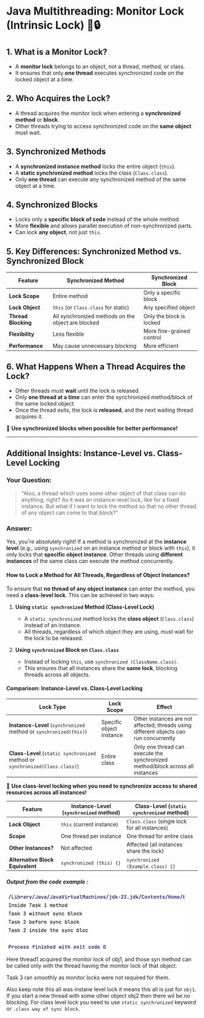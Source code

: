 # Java Multithreading: Monitor Lock (Intrinsic Lock) 🧵🔒

## 1. What is a Monitor Lock?
- A **monitor lock** belongs to an object, not a thread, method, or class.
- It ensures that only **one thread** executes synchronized code on the locked object at a time.

## 2. Who Acquires the Lock?
- A thread acquires the monitor lock when entering a **synchronized method** or **block**.
- Other threads trying to access synchronized code on the **same object** must wait.

## 3. Synchronized Methods
- A **synchronized instance method** locks the entire object (`this`).
- A **static synchronized method** locks the class (`Class.class`).
- Only **one thread** can execute any synchronized method of the same object at a time.

## 4. Synchronized Blocks
- Locks only a **specific block of code** instead of the whole method.
- More **flexible** and allows parallel execution of non-synchronized parts.
- Can lock **any object**, not just `this`.

## 5. Key Differences: Synchronized Method vs. Synchronized Block

| Feature             | Synchronized Method                  | Synchronized Block                  |
|---------------------|--------------------------------------|-------------------------------------|
| **Lock Scope**      | Entire method                        | Only a specific block              |
| **Lock Object**     | `this` (or `Class.class` for static) | Any specified object               |
| **Thread Blocking** | All synchronized methods on the object are blocked | Only the block is locked |
| **Flexibility**     | Less flexible                        | More fine-grained control          |
| **Performance**     | May cause unnecessary blocking       | More efficient                     |

## 6. What Happens When a Thread Acquires the Lock?
- Other threads must **wait** until the lock is released.
- Only **one thread at a time** can enter the synchronized method/block of the same locked object.
- Once the thread exits, the lock is **released**, and the next waiting thread acquires it.

🚀 **Use synchronized blocks when possible for better performance!**

---

## Additional Insights: Instance-Level vs. Class-Level Locking

### Your Question:
> "Also, a thread which uses some other object of that class can do anything, right? As it was an instance-level lock, like for a fixed instance. But what if I want to lock the method so that no other thread of any object can come to that block?"

### Answer:
Yes, you're absolutely right! If a method is synchronized at the **instance level** (e.g., using `synchronized` on an instance method or block with `this`), it only locks that **specific object instance**. Other threads using **different instances** of the same class can execute the method concurrently.

#### How to Lock a Method for All Threads, Regardless of Object Instances?
To ensure that **no thread of any object instance** can enter the method, you need a **class-level lock**. This can be achieved in two ways:

1. **Using `static synchronized` Method (Class-Level Lock)**
    - A `static synchronized` method locks the **class object** (`Class.class`) instead of an instance.
    - All threads, regardless of which object they are using, must wait for the lock to be released.

2. **Using `synchronized` Block on `Class.class`**
    - Instead of locking `this`, use `synchronized (ClassName.class)`.
    - This ensures that all instances share the **same lock**, blocking threads across all objects.

#### Comparison: Instance-Level vs. Class-Level Locking

| Lock Type                              | Lock Scope         | Effect                                                                 |
|----------------------------------------|--------------------|-----------------------------------------------------------------------|
| **Instance-Level** (`synchronized` method or `synchronized(this)`) | Specific object instance | Other instances are not affected; threads using different objects can run concurrently |
| **Class-Level** (`static synchronized` method or `synchronized(Class.class)`) | Entire class      | Only one thread can execute the synchronized method/block across all instances |

🚀 **Use class-level locking when you need to synchronize access to shared resources across all instances!**

| Feature               | Instance-Level (`synchronized` method) | Class-Level (`static synchronized` method) |
|-----------------------|----------------------------------|----------------------------------|
| **Lock Object**       | `this` (current instance)       | `Class.class` (single lock for all instances) |
| **Scope**            | One thread per instance         | One thread for entire class     |
| **Other Instances?**  | Not affected                   | Affected (all instances share the lock) |
| **Alternative Block Equivalent** | `synchronized (this) {}`  | `synchronized (Example.class) {}` |



##### Output from the code example : 
![img.png](img.png)
Here thread1 acquired the monitor lock of obj1, and those syn method can be called only with the thread having the monitor lock of that object. 

Task 3 ran smoothly as monitor locks were not required for them. 

Also keep note this all was instane level lock it means this all is just for `obj1`. If you start a new thread with some other object obj2 then there wil be no blocking. For class level lock you need to use `static synchronized` keyword or `.class way of sync block`.